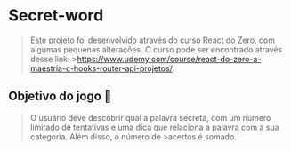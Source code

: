 # Secret-word
 
>Este projeto foi desenvolvido através do curso React do Zero, com algumas pequenas alterações. O curso pode ser encontrado através desse link:                          ><https://www.udemy.com/course/react-do-zero-a-maestria-c-hooks-router-api-projetos/>.

## Objetivo do jogo 🎲

>O usuário deve descobrir qual a palavra secreta, com um número limitado de tentativas e uma dica que relaciona a palavra com a sua categoria. Além disso, o número de    >acertos é somado. 
